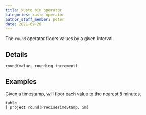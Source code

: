 ```yaml
---
title: kusto bin operator
categories: kusto operator
author_staff_member: peter
date: 2021-09-26
---
```


The `round` operator floors values by a given interval.

## Details

```
round(value, rounding increment)
```

## Examples

Given a timestamp, will floor each value to the nearest 5 minutes.
```kusto
table
| project round(PreciseTimeStamp, 5m)
```
